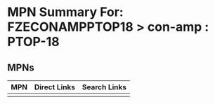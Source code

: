 



# MPN Summary For: FZECONAMPPTOP18 > con-amp : PTOP-18

## MPNs
  

|MPN|Direct Links|Search Links|
| :--- | :--- | :--- |
||||
